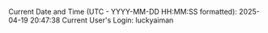 Current Date and Time (UTC - YYYY-MM-DD HH:MM:SS formatted): 2025-04-19 20:47:38
Current User's Login: luckyaiman
